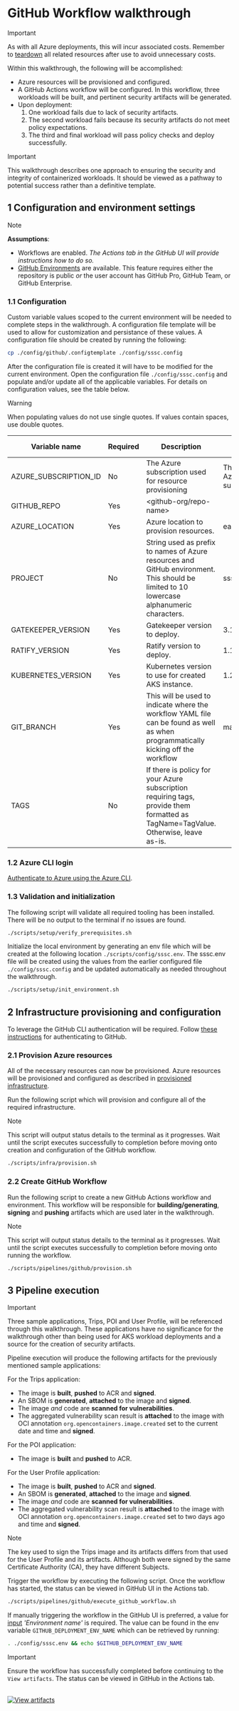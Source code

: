 # GitHub Workflow walkthrough

> [!IMPORTANT]
> As with all Azure deployments, this will incur associated costs. Remember to [teardown](../teardown.md) all related resources after use to avoid unnecessary costs.

Within this walkthrough, the following will be accomplished:

- Azure resources will be provisioned and configured.
- A GitHub Actions workflow will be configured. In this workflow, three workloads will be built, and pertinent security artifacts will be generated.
- Upon deployment:
    1. One workload fails due to lack of security artifacts.
    2. The second workload fails because its security artifacts do not meet policy expectations.
    3. The third and final workload will pass policy checks and deploy successfully.

> [!IMPORTANT]
> This walkthrough describes one approach to ensuring the security and integrity of containerized workloads. It should be viewed as a pathway to potential success rather than a definitive template.

## 1 Configuration and environment settings

> [!NOTE]
> **Assumptions**:
>
> - Workflows are enabled. _The Actions tab in the GitHub UI will provide instructions how to do so._
> - [GitHub Environments](https://docs.github.com/en/rest/deployments/environments?apiVersion=2022-11-28#:~:text=Environments%2C%20environment%20secrets,for%20public%20repositories) are available. This feature requires either the repository is public _or_ the user account has GitHub Pro, GitHub Team, or GitHub Enterprise.

### 1.1 Configuration

Custom variable values scoped to the current environment will be needed to complete steps in the walkthrough. A configuration file template will be used to allow for customization and persistance of these values. A configuration file should be created by running the following:

```bash
cp ./config/github/.configtemplate ./config/sssc.config
```

After the configuration file is created it will have to be modified for the current environment. Open the configuration file `./config/sssc.config` and populate and/or update all of the applicable variables. For details on configuration values, see the table below.

> [!WARNING]
> When populating values do not use single quotes. If values contain spaces, use double quotes.

| Variable name         | Required | Description                                                                                                                               | Default Value                                                                                                                                                                                                                                                                                                  |
|-----------------------|----------|-------------------------------------------------------------------------------------------------------------------------------------------|----------------------------------------------------------------------------------------------------------------------------------------------------------------------------------------------------------------------------------------------------------------------------------------------------------------|
| AZURE_SUBSCRIPTION_ID | No       | The Azure subscription used for resource provisioning                                                                                     | The [default](https://learn.microsoft.com/cli/azure/authenticate-azure-cli#:~:text=After%20you%20sign%20in%2C%20CLI%20commands%20are%20run%20against%20your%20default%20subscription.%20If%20you%20have%20multiple%20subscriptions%2C%20you%20can%20change%20your%20default%20subscription) Azure subscription |
| GITHUB_REPO           | Yes      | <github-org/repo-name>                                                                                                                    |                                                                                                                                                                                                                                                                                                                |
| AZURE_LOCATION        | Yes      | Azure location to provision resources.                                                                                                    | eastus                                                                                                                                                                                                                                                                                                         |
| PROJECT               | No       | String used as prefix to names of Azure resources and GitHub environment. This should be limited to 10 lowercase alphanumeric characters. | ssscsample                                                                                                                                                                                                                                                                                                     |
| GATEKEEPER_VERSION    | Yes      | Gatekeeper version to deploy.                                                                                                             | 3.14.0                                                                                                                                                                                                                                                                                                         |
| RATIFY_VERSION        | Yes      | Ratify version to deploy.                                                                                                                 | 1.12.1                                                                                                                                                                                                                                                                                                         |
| KUBERNETES_VERSION    | Yes      | Kubernetes version to use for created AKS instance.                                                                                       | 1.27.7                                                                                                                                                                                                                                                                                                         |
| GIT_BRANCH            | Yes      | This will be used to indicate where the workflow YAML file can be found as well as when programmatically kicking off the workflow         | main                                                                                                                                                                                                                                                                                                           |
| TAGS                  | No       | If there is policy for your Azure subscription requiring tags, provide them formatted as TagName=TagValue. Otherwise, leave as-is.        |                                                                                                                                                                                                                                                                                                                |

### 1.2 Azure CLI login

[Authenticate to Azure using the Azure CLI](../az-login.md).

### 1.3 Validation and initialization

The following script will validate all required tooling has been installed. There will be no output to the terminal if no issues are found.

```bash
./scripts/setup/verify_prerequisites.sh
```

Initialize the local environment by generating an env file which will be created at the following location `./scripts/config/sssc.env`. The sssc.env file will be created using the values from the earlier configured file `./config/sssc.config` and be updated automatically as needed throughout the walkthrough.

```bash
./scripts/setup/init_environment.sh
```

## 2 Infrastructure provisioning and configuration

To leverage the GitHub CLI authentication will be required. Follow [these instructions](./gh-auth.md) for authenticating to GitHub.

### 2.1 Provision Azure resources

All of the necessary resources can now be provisioned. Azure resources will be provisioned and configured as described in [provisioned infrastructure](../provisioned-infrastructure.md).

Run the following script which will provision and configure all of the required infrastructure.

> [!NOTE]
> This script will output status details to the terminal as it progresses. Wait until the script executes successfully to completion before moving onto creation and configuration of the GitHub workflow.

```bash
./scripts/infra/provision.sh
```

### 2.2 Create GitHub Workflow

Run the following script to create a new GitHub Actions workflow and environment. This workflow will be responsible for **building/generating**, **signing** and **pushing** artifacts which are used later in the walkthrough.

> [!NOTE]
> This script will output status details to the terminal as it progresses. Wait until the script executes successfully to completion before moving onto running the workflow.

```bash
./scripts/pipelines/github/provision.sh
```

## 3 Pipeline execution

> [!IMPORTANT]
> Three sample applications, Trips, POI and User Profile, will be referenced through this walkthrough. These applications have no significance for the walkthrough other than being used for AKS workload deployments and a source for the creation of security artifacts.

Pipeline execution will produce the following artifacts for the previously mentioned sample applications:

For the Trips application:

- The image is **built**, **pushed** to ACR and **signed**.
- An SBOM is **generated**, **attached** to the image and **signed**.
- The image _and_ code are **scanned for vulnerabilities**.
- The aggregated vulnerability scan result is **attached** to the image with OCI annotation `org.opencontainers.image.created` set to the current date and time and **signed**.

For the POI application:

- The image is **built** and **pushed** to ACR.

For the User Profile application:

- The image is **built**, **pushed** to ACR and **signed**.
- An SBOM is **generated**, **attached** to the image and **signed**.
- The image _and_ code are **scanned for vulnerabilities**.
- The aggregated vulnerability scan result is **attached** to the image with OCI annotation `org.opencontainers.image.created` set to two days ago and time and **signed**.

> [!NOTE]
> The key used to sign the Trips image and its artifacts differs from that used for the User Profile and its artifacts. Although both were signed by the same Certificate Authority (CA), they have different Subjects.

Trigger the workflow by executing the following script. Once the workflow has started, the status can be viewed in GitHub UI in the Actions tab.

```bash
./scripts/pipelines/github/execute_github_workflow.sh
```

If manually triggering the workflow in the GitHub UI is preferred, a value for [input](https://docs.github.com/en/actions/using-workflows/workflow-syntax-for-github-actions#onworkflow_dispatchinputs) _'Environment name'_ is required. The value can be found in the env variable `GITHUB_DEPLOYMENT_ENV_NAME` which can be retrieved by running:

```bash
. ./config/sssc.env && echo $GITHUB_DEPLOYMENT_ENV_NAME
```

> [!IMPORTANT]
> Ensure the workflow has successfully completed before continuing to the `View artifacts`. The status can be viewed in GitHub in the Actions tab.

</br>[![View artifacts](https://img.shields.io/badge/View_artifacts-f8f8f8?style=for-the-badge&label=Next&labelColor=4051b5)](../view-artifacts.md)
